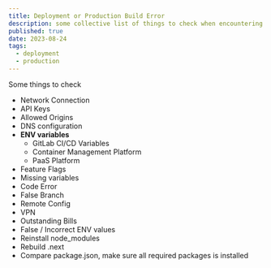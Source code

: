 ```yaml
---
title: Deployment or Production Build Error
description: some collective list of things to check when encountering deployment or production build error
published: true
date: 2023-08-24
tags:
  - deployment
  - production
---
```


Some things to check

- Network Connection
- API Keys
- Allowed Origins
- DNS configuration
- **ENV variables**
  - GitLab CI/CD Variables
  - Container Management Platform
  - PaaS Platform
- Feature Flags
- Missing variables
- Code Error
- False Branch
- Remote Config
- VPN
- Outstanding Bills
- False / Incorrect ENV values
- Reinstall node_modules
- Rebuild .next
- Compare package.json, make sure all required packages is installed
